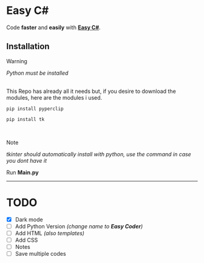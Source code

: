 Easy C#
===============

Code **faster** and **easily** with **[Easy C#](https://github.com/ZaccariaElka/Easy-C-sharp)**.


Installation
---------------
> [!WARNING]
> _Python must be installed_
<br>
This Repo has already all it needs but, if you desire to download the modules, here are the modules i used. <br>

```
pip install pyperclip
```

```
pip install tk
```
<br>

> [!NOTE]
> _tkinter should automatically install with python, use the command in case you dont have it_

Run **Main.py**

---
TODO
===============
- [x] Dark mode
- [ ] Add Python Version _(change name to **Easy Coder**)_
- [ ] Add HTML _(also templates)_
- [ ] Add CSS
- [ ] Notes
- [ ] Save multiple codes

